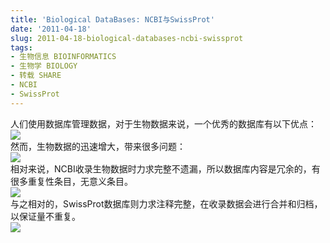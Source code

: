```yaml
---
title: 'Biological DataBases: NCBI与SwissProt'
date: '2011-04-18'
slug: 2011-04-18-biological-databases-ncbi-swissprot
tags:
- 生物信息 BIOINFORMATICS
- 生物学 BIOLOGY
- 转载 SHARE
- NCBI
- SwissProt
---
```



人们使用数据库管理数据，对于生物数据来说，一个优秀的数据库有以下优点：  
![](https://cloudfs-spring.oss-cn-qingdao.aliyuncs.com/bio_spring_uploads/2011/04/4Bioinformaticsdatabases3.png)  
然而，生物数据的迅速增大，带来很多问题：  
![](https://cloudfs-spring.oss-cn-qingdao.aliyuncs.com/bio_spring_uploads/2011/04/4Bioinformaticsdatabases4.png)  
相对来说，NCBI收录生物数据时力求完整不遗漏，所以数据库内容是冗余的，有很多重复性条目，无意义条目。  
![](https://cloudfs-spring.oss-cn-qingdao.aliyuncs.com/bio_spring_uploads/2011/04/NCBI.png)  
与之相对的，SwissProt数据库则力求注释完整，在收录数据会进行合并和归档，以保证量不重复。  
![](https://cloudfs-spring.oss-cn-qingdao.aliyuncs.com/bio_spring_uploads/2011/04/4Bioinformaticsdatabases.png)
